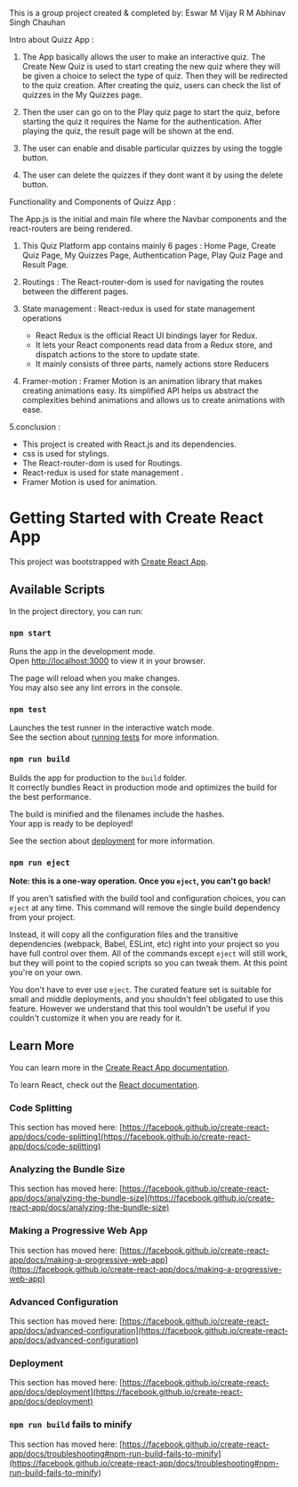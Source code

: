 This is a group project created & completed by:
Eswar M
Vijay R M
Abhinav Singh Chauhan


Intro about Quizz App :

1.  The App basically allows the user to make an interactive quiz. The Create New Quiz is used to start creating the new quiz where they will be given a choice to select the type of quiz. Then they will be redirected to the quiz creation. After creating the quiz, users can check the list of quizzes  in the My Quizzes page. 

2. Then the user can go on to the Play quiz page to start the quiz, before starting the quiz it requires the Name for the authentication. After playing the quiz, the result page will be shown at the end.

3. The user can enable and disable particular quizzes by using the toggle button.

4. The user can delete the quizzes if they dont want it by using the delete button.

Functionality and Components of Quizz App :

The App.js is the initial and main file where the Navbar components and the react-routers are being rendered.

1. This Quiz Platform app contains mainly 6 pages :
   Home Page, 
   Create Quiz Page,
   My Quizzes Page, 
   Authentication Page, 
   Play Quiz Page and 
   Result Page.

2. Routings :
    The React-router-dom is used for navigating the routes between the different pages.

3. State management :
     React-redux is used for state management operations
      * React Redux is the official React UI bindings layer for Redux.
      * It lets your React components read data from a Redux store, and dispatch actions to the store to update state.
      * It mainly consists of three parts, namely
         actions
         store
         Reducers

4. Framer-motion :
  Framer Motion is an animation library that makes creating animations easy.
  Its simplified API helps us abstract the complexities behind animations and allows us to create animations with ease.

5.conclusion :
 * This project is created with React.js and its dependencies.
 * css is used for stylings.
 * The React-router-dom is used for Routings.
 * React-redux is used for state management .
 * Framer Motion is used for animation.







# Getting Started with Create React App

This project was bootstrapped with [Create React App](https://github.com/facebook/create-react-app).

## Available Scripts

In the project directory, you can run:

### `npm start`

Runs the app in the development mode.\
Open [http://localhost:3000](http://localhost:3000) to view it in your browser.

The page will reload when you make changes.\
You may also see any lint errors in the console.

### `npm test`

Launches the test runner in the interactive watch mode.\
See the section about [running tests](https://facebook.github.io/create-react-app/docs/running-tests) for more information.

### `npm run build`

Builds the app for production to the `build` folder.\
It correctly bundles React in production mode and optimizes the build for the best performance.

The build is minified and the filenames include the hashes.\
Your app is ready to be deployed!

See the section about [deployment](https://facebook.github.io/create-react-app/docs/deployment) for more information.

### `npm run eject`

**Note: this is a one-way operation. Once you `eject`, you can't go back!**

If you aren't satisfied with the build tool and configuration choices, you can `eject` at any time. This command will remove the single build dependency from your project.

Instead, it will copy all the configuration files and the transitive dependencies (webpack, Babel, ESLint, etc) right into your project so you have full control over them. All of the commands except `eject` will still work, but they will point to the copied scripts so you can tweak them. At this point you're on your own.

You don't have to ever use `eject`. The curated feature set is suitable for small and middle deployments, and you shouldn't feel obligated to use this feature. However we understand that this tool wouldn't be useful if you couldn't customize it when you are ready for it.

## Learn More

You can learn more in the [Create React App documentation](https://facebook.github.io/create-react-app/docs/getting-started).

To learn React, check out the [React documentation](https://reactjs.org/).

### Code Splitting

This section has moved here: [https://facebook.github.io/create-react-app/docs/code-splitting](https://facebook.github.io/create-react-app/docs/code-splitting)

### Analyzing the Bundle Size

This section has moved here: [https://facebook.github.io/create-react-app/docs/analyzing-the-bundle-size](https://facebook.github.io/create-react-app/docs/analyzing-the-bundle-size)

### Making a Progressive Web App

This section has moved here: [https://facebook.github.io/create-react-app/docs/making-a-progressive-web-app](https://facebook.github.io/create-react-app/docs/making-a-progressive-web-app)

### Advanced Configuration

This section has moved here: [https://facebook.github.io/create-react-app/docs/advanced-configuration](https://facebook.github.io/create-react-app/docs/advanced-configuration)

### Deployment

This section has moved here: [https://facebook.github.io/create-react-app/docs/deployment](https://facebook.github.io/create-react-app/docs/deployment)

### `npm run build` fails to minify

This section has moved here: [https://facebook.github.io/create-react-app/docs/troubleshooting#npm-run-build-fails-to-minify](https://facebook.github.io/create-react-app/docs/troubleshooting#npm-run-build-fails-to-minify)
